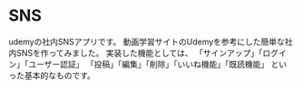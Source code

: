 # SNS
udemyの社内SNSアプリです。
動画学習サイトのUdemyを参考にした簡単な社内SNSを作ってみました。 実装した機能としては、
「サインアップ」「ログイン」「ユーザー認証」 
「投稿」「編集」「削除」「いいね機能」「既読機能」 
といった基本的なものです。
